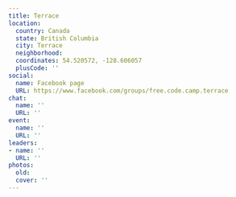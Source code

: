 ```yaml
---
title: Terrace
location:
  country: Canada
  state: British Columbia
  city: Terrace
  neighborhood: 
  coordinates: 54.520572, -128.606057
  plusCode: ''
social:
  name: Facebook page
  URL: https://www.facebook.com/groups/free.code.camp.terrace
chat:
  name: ''
  URL: ''
event:
  name: ''
  URL: ''
leaders:
- name: ''
  URL: ''
photos:
  old: 
  cover: ''
---
```

